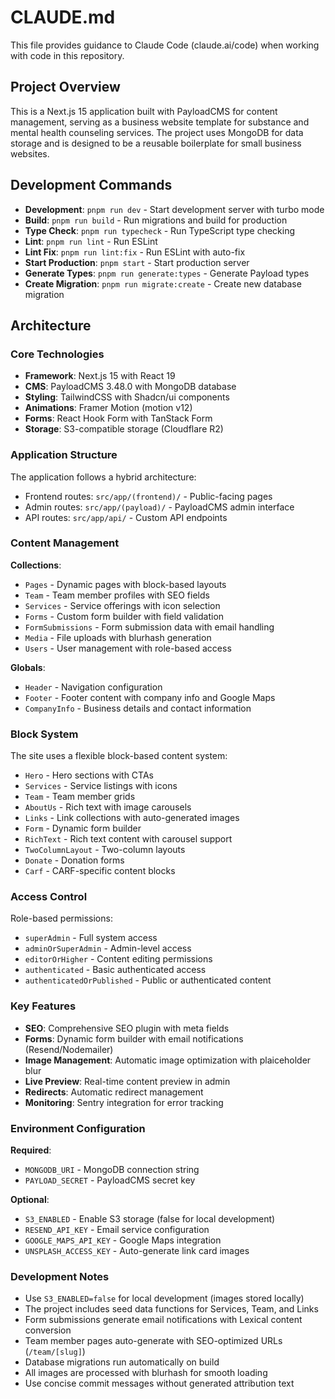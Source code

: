 # CLAUDE.md

This file provides guidance to Claude Code (claude.ai/code) when working with code in this repository.

## Project Overview

This is a Next.js 15 application built with PayloadCMS for content management, serving as a business website template for substance and mental health counseling services. The project uses MongoDB for data storage and is designed to be a reusable boilerplate for small business websites.

## Development Commands

- **Development**: `pnpm run dev` - Start development server with turbo mode
- **Build**: `pnpm run build` - Run migrations and build for production
- **Type Check**: `pnpm run typecheck` - Run TypeScript type checking
- **Lint**: `pnpm run lint` - Run ESLint
- **Lint Fix**: `pnpm run lint:fix` - Run ESLint with auto-fix
- **Start Production**: `pnpm start` - Start production server
- **Generate Types**: `pnpm run generate:types` - Generate Payload types
- **Create Migration**: `pnpm run migrate:create` - Create new database migration

## Architecture

### Core Technologies
- **Framework**: Next.js 15 with React 19
- **CMS**: PayloadCMS 3.48.0 with MongoDB database
- **Styling**: TailwindCSS with Shadcn/ui components
- **Animations**: Framer Motion (motion v12)
- **Forms**: React Hook Form with TanStack Form
- **Storage**: S3-compatible storage (Cloudflare R2)

### Application Structure

The application follows a hybrid architecture:
- Frontend routes: `src/app/(frontend)/` - Public-facing pages
- Admin routes: `src/app/(payload)/` - PayloadCMS admin interface
- API routes: `src/app/api/` - Custom API endpoints

### Content Management

**Collections**:
- `Pages` - Dynamic pages with block-based layouts
- `Team` - Team member profiles with SEO fields  
- `Services` - Service offerings with icon selection
- `Forms` - Custom form builder with field validation
- `FormSubmissions` - Form submission data with email handling
- `Media` - File uploads with blurhash generation
- `Users` - User management with role-based access

**Globals**:
- `Header` - Navigation configuration
- `Footer` - Footer content with company info and Google Maps
- `CompanyInfo` - Business details and contact information

### Block System

The site uses a flexible block-based content system:
- `Hero` - Hero sections with CTAs
- `Services` - Service listings with icons
- `Team` - Team member grids
- `AboutUs` - Rich text with image carousels
- `Links` - Link collections with auto-generated images
- `Form` - Dynamic form builder
- `RichText` - Rich text content with carousel support
- `TwoColumnLayout` - Two-column layouts
- `Donate` - Donation forms
- `Carf` - CARF-specific content blocks

### Access Control

Role-based permissions:
- `superAdmin` - Full system access
- `adminOrSuperAdmin` - Admin-level access
- `editorOrHigher` - Content editing permissions
- `authenticated` - Basic authenticated access
- `authenticatedOrPublished` - Public or authenticated content

### Key Features

- **SEO**: Comprehensive SEO plugin with meta fields
- **Forms**: Dynamic form builder with email notifications (Resend/Nodemailer)
- **Image Management**: Automatic image optimization with plaiceholder blur
- **Live Preview**: Real-time content preview in admin
- **Redirects**: Automatic redirect management
- **Monitoring**: Sentry integration for error tracking

### Environment Configuration

**Required**:
- `MONGODB_URI` - MongoDB connection string
- `PAYLOAD_SECRET` - PayloadCMS secret key

**Optional**:
- `S3_ENABLED` - Enable S3 storage (false for local development)
- `RESEND_API_KEY` - Email service configuration
- `GOOGLE_MAPS_API_KEY` - Google Maps integration
- `UNSPLASH_ACCESS_KEY` - Auto-generate link card images

### Development Notes

- Use `S3_ENABLED=false` for local development (images stored locally)
- The project includes seed data functions for Services, Team, and Links
- Form submissions generate email notifications with Lexical content conversion
- Team member pages auto-generate with SEO-optimized URLs (`/team/[slug]`)
- Database migrations run automatically on build
- All images are processed with blurhash for smooth loading
- Use concise commit messages without generated attribution text